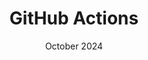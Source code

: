 ---
title: "GitHub Actions"
website: "https://resources.github.com/learn/certifications/"
date: "October 2024"
credlyBadgeUrl: "https://www.credly.com/badges/a3e27415-2a38-4d99-940c-f3df155fbad1/public_url"
badgeImage: "github-actions-badge.webp"
badgeAlt: "GitHub Actions Certificate"
imageHeight: "24"
imageWidth: "24"
description: "I recently earned the GitHub Actions certification, demonstrating my comprehensive understanding of GitHub Actions and its powerful features. This achievement highlights my ability to effectively optimize automation and CI/CD processes."
skills: "<b><u>The certification broadly covers</b></u>: </br></br>1️⃣ Writing and maintaining workflows</br>2️⃣ Consuming workflows</br>3️⃣ Writing and maintaining actions</br>4️⃣ Managing GitHub Actions for enterprises"
recap: "These skills equip me to streamline and enhance software development practices, from automation to enterprise-scale management."
---
